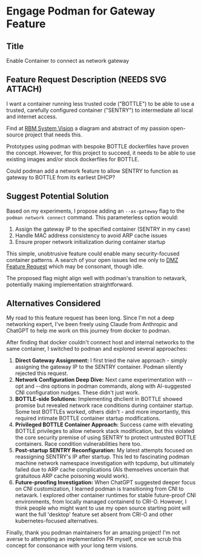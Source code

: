 
# Engage Podman for Gateway Feature

## Title

Enable Container to connect as network gateway

## Feature Request Description (NEEDS SVG ATTACH)

I want a container running less trusted code ("BOTTLE") to be able to use a trusted, carefully configured container ("SENTRY") to intermediate all local and internet access.

Find at [RBM System Vision](https://scaleinv.github.io/recipebottle) a diagram and abstract of my passion open-source project that needs this.

Prototypes using podman with bespoke BOTTLE dockerfiles have proven the concept. However, for this project to succeed, it needs to be able to use existing images and/or stock dockerfiles for BOTTLE.

Could podman add a network feature to allow SENTRY to function as gateway to BOTTLE from its earliest DHCP?

## Suggest Potential Solution

Based on my experiments, I propose adding an `--as-gateway` flag to the `podman network connect` command.
This parameterless option would:

1. Assign the gateway IP to the specified container (SENTRY in my case)
2. Handle MAC address consistency to avoid ARP cache issues
3. Ensure proper network initialization during container startup

This simple, unobtrusive feature could enable many security-focused container patterns. A search of your open issues led me only to [DMZ Feature Request](https://github.com/containers/podman/issues/20222) which may be consonant, though idle.

The proposed flag might align well with podman's transition to netavark, potentially making implementation straightforward.

## Alternatives Considered

My road to this feature request has been long. Since I'm not a deep networking expert, I've been freely using Claude from Anthropic and ChatGPT to help me work on this journey from docker to podman.

After finding that docker couldn't connect host and internal networks to the same container, I switched to podman and explored several approaches:

1. **Direct Gateway Assignment:** I first tried the naive approach - simply assigning the gateway IP to the SENTRY container. Podman silently rejected this request.
2. **Network Configuration Deep Dive:** Next came experimentation with --opt and --dns options in podman commands, along with AI-suggested CNI configuration nudges. These didn't just work.
3. **BOTTLE-side Solutions:** Implementing dhclient in BOTTLE showed promise but revealed network race conditions during container startup. Some test BOTTLEs worked, others didn't - and more importantly, this required intimate BOTTLE container startup modifications.
4. **Privileged BOTTLE Container Approach:** Success came with elevating BOTTLE privileges to allow network stack modification, but this violated the core security premise of using SENTRY to protect untrusted BOTTLE containers.  Race condition vulnerabilities here too.
5. **Post-startup SENTRY Reconfiguration:** My latest attempts focused on reassigning SENTRY's IP after startup. This led to fascinating podman machine network namespace investigation with tcpdump, but ultimately failed due to ARP cache complications (AIs themselves uncertain that gratuitous ARP cache poisoning would work).
6. **Future-proofing Investigation:** When ChatGPT suggested deeper focus on CNI customization, I learned podman is transitioning from CNI to netavark. I explored other container runtimes for stable future-proof CNI environments, from locally managed containerd to CRI-O. However, I think people who might want to use my open source starting point will want the full 'desktop' feature set absent from CRI-O and other kubernetes-focused alternatives.

Finally, thank you podman maintainers for an amazing project!
I'm not averse to attempting an implementation PR myself, once we scrub this concept for consonance with your long term visions.
